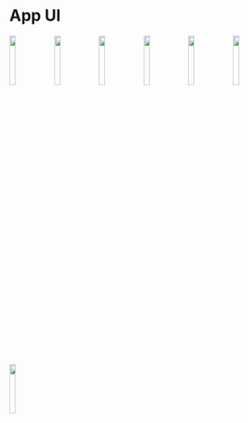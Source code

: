 # App UI

<img src="https://github.com/user-attachments/assets/5be9e923-145c-4c6c-b531-91a259bcce28" width=15% height=15%>
<img src="https://github.com/user-attachments/assets/d6eb3fd9-485d-4c3b-837c-36249fdd55e4" width=15% height=15%>
<img src="https://github.com/user-attachments/assets/af093701-976f-4b7e-848f-8b0d141d0cd6" width=15% height=15%>
<img src="https://github.com/user-attachments/assets/498e65bb-001e-4ee7-a285-3e2017b01cf3" width=15% height=15%>
<img src="https://github.com/user-attachments/assets/afb5f5f3-15d1-4996-9924-0aba87feb375" width=15% height=15%>
<img src="https://github.com/user-attachments/assets/95648d78-31c0-4d10-9045-8b55009d7b1a" width=15% height=15%>
<img src="https://github.com/user-attachments/assets/b2aca9f6-95cf-4c88-87bf-fbaf2b90e155" width=15% height=15%>
